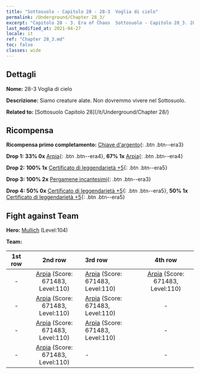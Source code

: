 ```yaml
---
title: "Sottosuolo - Capitolo 28 - 28-3  Voglia di cielo"
permalink: /Underground/Chapter 28_3/
excerpt: "Capitolo 28 - 3. Era of Chaos  Sottosuolo - Capitolo 28_3. 28-3  Voglia di cielo"
last_modified_at: 2021-04-27
locale: it
ref: "Chapter 28_3.md"
toc: false
classes: wide
---
```


## Dettagli

 **Nome:** 28-3  Voglia di cielo

 **Descrizione:**       Siamo creature alate. Non dovremmo vivere nel Sottosuolo.

 **Related to:** [Sottosuolo Capitolo 28](/it/Underground/Chapter 28/)

## Ricompensa

 **Ricompensa primo completamento:** [Chiave d'argento](/ItemsIT/con_693/){: .btn .btn--era3}

 **Drop 1:** **33% 0x** [Arpia](/ItemsIT/unt_245/){: .btn .btn--era4}, **67% 1x** [Arpia](/ItemsIT/unt_245/){: .btn .btn--era4}

 **Drop 2:** **100% 1x** [Certificato di leggendarietà +5](/ItemsIT/mat_102/){: .btn .btn--era5}

 **Drop 3:** **100% 2x** [Pergamene incantesimi](/ItemsIT/con_694/){: .btn .btn--era3}

 **Drop 4:** **50% 0x** [Certificato di leggendarietà +5](/ItemsIT/mat_102/){: .btn .btn--era5}, **50% 1x** [Certificato di leggendarietà +5](/ItemsIT/mat_102/){: .btn .btn--era5}


## Fight against Team
 **Hero:** [Mullich](/it/heroes/Mullich/) (Level:104)

 **Team:**


  | 1st row | 2nd row | 3rd row | 4th row |
  |:----:|:----:|:----|:----:|
  | - | [Arpia](/it/units/Harpy/) (Score: 671483, Level:110)  | [Arpia](/it/units/Harpy/) (Score: 671483, Level:110)  | [Arpia](/it/units/Harpy/) (Score: 671483, Level:110)  |
  | - | [Arpia](/it/units/Harpy/) (Score: 671483, Level:110)  | [Arpia](/it/units/Harpy/) (Score: 671483, Level:110)  | - |
  | - | [Arpia](/it/units/Harpy/) (Score: 671483, Level:110)  | [Arpia](/it/units/Harpy/) (Score: 671483, Level:110)  | - |
  | - | [Arpia](/it/units/Harpy/) (Score: 671483, Level:110)  | - | - |


